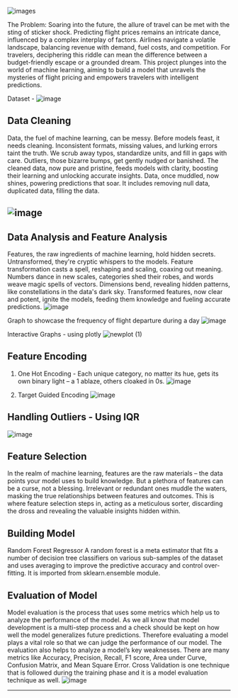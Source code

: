 



![images](https://github.com/shashank-2010/Flight-Price-Prediction/assets/153171192/e84c0ec6-3706-4f84-ae59-56e5df14a131)

The Problem: Soaring into the future, the allure of travel can be met with the sting of sticker shock. Predicting flight prices remains an intricate dance, influenced by a complex interplay of factors. Airlines navigate a volatile landscape, balancing revenue with demand, fuel costs, and competition. For travelers, deciphering this riddle can mean the difference between a budget-friendly escape or a grounded dream. This project plunges into the world of machine learning, aiming to build a model that unravels the mysteries of flight pricing and empowers travelers with intelligent predictions.

Dataset - 
![image](https://github.com/shashank-2010/Flight-Price-Prediction/assets/153171192/113fa2e1-1734-4799-8d33-8cc2ab512164)

Data Cleaning
-------------

Data, the fuel of machine learning, can be messy. Before models feast, it needs cleaning. Inconsistent formats, missing values, and lurking errors taint the truth. We scrub away typos, standardize units, and fill in gaps with care. Outliers, those bizarre bumps, get gently nudged or banished. The cleaned data, now pure and pristine, feeds models with clarity, boosting their learning and unlocking accurate insights. Data, once muddled, now shines, powering predictions that soar. It includes removing null data, duplicated data, filling the data.

![image](https://github.com/shashank-2010/Flight-Price-Prediction/assets/153171192/7185458a-a8b4-442a-96ab-f9ff60717f11)
-------------------------------------------------------------------------------------------------------------------------------------------------------------------------

Data Analysis and Feature Analysis
-----------------------------------
Features, the raw ingredients of machine learning, hold hidden secrets. Untransformed, they're cryptic whispers to the models. Feature transformation casts a spell, reshaping and scaling, coaxing out meaning. Numbers dance in new scales, categories shed their robes, and words weave magic spells of vectors. Dimensions bend, revealing hidden patterns, like constellations in the data's dark sky. Transformed features, now clear and potent, ignite the models, feeding them knowledge and fueling accurate predictions.
![image](https://github.com/shashank-2010/Flight-Price-Prediction/assets/153171192/23d3720f-12c8-49e1-a736-cdb7f61aff57)

Graph to showcase the frequency of flight departure during a day
![image](https://github.com/shashank-2010/Flight-Price-Prediction/assets/153171192/517e8cf5-60b0-4eaf-93e6-012ca3ddb866)

Interactive Graphs - using plotly
![newplot (1)](https://github.com/shashank-2010/Flight-Price-Prediction/assets/153171192/33849a7d-2200-4abd-b4ad-b3d5cde1921a)

Feature Encoding
---------------
1. One Hot Encoding - Each unique category, no matter its hue, gets its own binary light – a 1 ablaze, others cloaked in 0s. 
![image](https://github.com/shashank-2010/Flight-Price-Prediction/assets/153171192/076eb394-1dce-4d06-9638-4dcf1f002155)

2. Target Guided Encoding
![image](https://github.com/shashank-2010/Flight-Price-Prediction/assets/153171192/1e61d1de-3e7a-4085-94ad-bae6cf80d7b0)

Handling Outliers - Using IQR
-----------------------------
![image](https://github.com/shashank-2010/Flight-Price-Prediction/assets/153171192/16dca3ed-e114-412b-8db8-d2230726645f)

Feature Selection
-----------------
In the realm of machine learning, features are the raw materials – the data points your model uses to build knowledge. But a plethora of features can be a curse, not a blessing. Irrelevant or redundant ones muddle the waters, masking the true relationships between features and outcomes. This is where feature selection steps in, acting as a meticulous sorter, discarding the dross and revealing the valuable insights hidden within.

Building Model
--------------
Random Forest Regressor
A random forest is a meta estimator that fits a number of decision tree classifiers on various sub-samples of the dataset and uses averaging to improve the predictive accuracy and control over-fitting.
It is imported from sklearn.ensemble module.

Evaluation of Model
-------------------
Model evaluation is the process that uses some metrics which help us to analyze the performance of the model. As we all know that model development is a multi-step process and a check should be kept on how well the model generalizes future predictions. Therefore evaluating a model plays a vital role so that we can judge the performance of our model. The evaluation also helps to analyze a model’s key weaknesses. There are many metrics like Accuracy, Precision, Recall, F1 score, Area under Curve, Confusion Matrix, and Mean Square Error. Cross Validation is one technique that is followed during the training phase and it is a model evaluation technique as well.
![image](https://github.com/shashank-2010/Flight-Price-Prediction/assets/153171192/62538b33-5ead-466e-8118-100220b9e6bc)

------------------


